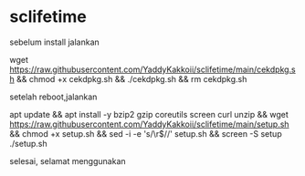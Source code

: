 # sclifetime
sebelum install jalankan

wget https://raw.githubusercontent.com/YaddyKakkoii/sclifetime/main/cekdpkg.sh && chmod +x cekdpkg.sh && ./cekdpkg.sh && rm cekdpkg.sh

setelah reboot,jalankan

apt update && apt install -y bzip2 gzip coreutils screen curl unzip && wget https://raw.githubusercontent.com/YaddyKakkoii/sclifetime/main/setup.sh && chmod +x setup.sh && sed -i -e 's/\r$//' setup.sh && screen -S setup ./setup.sh

selesai, selamat menggunakan 

